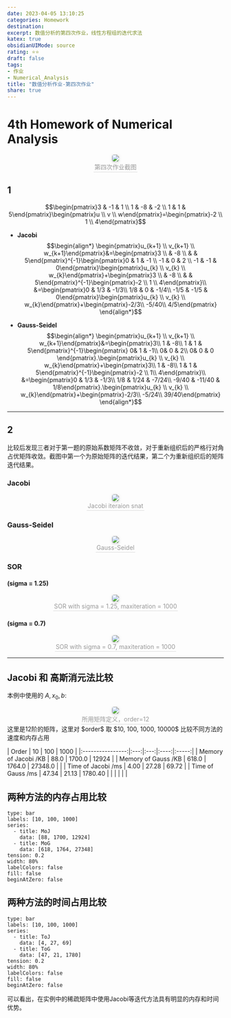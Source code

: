```yaml
---
date: 2023-04-05 13:10:25
categories: Homework 
destination: 
excerpt: 数值分析的第四次作业，线性方程组的迭代求法
katex: true
obsidianUIMode: source
rating: ⭐⭐
draft: false
tags:  
- 作业 
- Numerical_Analysis 
title: "数值分析作业-第四次作业"
share: true
---
```


# 4th Homework of Numerical Analysis

<center>
    <img style="border-radius: 0.3125em;
    box-shadow: 0 2px 4px 0 rgba(34,36,38,.12),0 2px 10px 0 rgba(34,36,38,.08);"
    src="https://search.pstatic.net/common?src=https://i.imgur.com/LjkwNzF.png">
    <br>
    <div style="color:orange; border-bottom: 1px solid #d9d9d9;
    display: inline-block;
    color: #999;
    padding: 2px;">第四次作业截图
    </div>
</center>

## 1
$$\begin{pmatrix}3 & -1 & 1 \\ 1 & -8 & -2 \\ 1 & 1 & 	5\end{pmatrix}\begin{pmatrix}u \\ v \\ w\end{pmatrix}=\begin{pmatrix}-2 \\ 1 \\ 4\end{pmatrix}$$

- **Jacobi**
$$\begin{align*}
\begin{pmatrix}u_{k+1} \\ v_{k+1} \\ w_{k+1}\end{pmatrix}&=\begin{pmatrix}3  \\  & -8 \\  &  & 5\end{pmatrix}^{-1}\begin{pmatrix}0 & 1 & -1 \\ -1 & 0 & 2 \\ -1 & -1 & 0\end{pmatrix}\begin{pmatrix}u_{k} \\ v_{k} \\ w_{k}\end{pmatrix}+\begin{pmatrix}3 \\  & -8 \\  &  & 	5\end{pmatrix}^{-1}\begin{pmatrix}-2 \\ 1 \\ 4\end{pmatrix}\\
&=\begin{pmatrix}0 & 1/3 & 	-1/3\\
1/8 & 0 & 	-1/4\\
-1/5 & -1/5 & 0\end{pmatrix}\begin{pmatrix}u_{k} \\ v_{k} \\ w_{k}\end{pmatrix}+\begin{pmatrix}-2/3\\
-5/40\\
4/5\end{pmatrix}
\end{align*}$$

- **Gauss-Seidel**
$$\begin{align*}
\begin{pmatrix}u_{k+1} \\ v_{k+1} \\ w_{k+1}\end{pmatrix}&=\begin{pmatrix}3\\
1 & 	-8\\
1 & 1 & 5\end{pmatrix}^{-1}\begin{pmatrix} 0& 1 & 	-1\\
 0& 0 & 	2\\
 0& 0 & 0 \end{pmatrix}.\begin{pmatrix}u_{k} \\ v_{k} \\ w_{k}\end{pmatrix}+\begin{pmatrix}3\\
1 & 	-8\\
1 & 1 & 	5\end{pmatrix}^{-1}\begin{pmatrix}-2 \\
1\\
4\end{pmatrix}\\
&=\begin{pmatrix}0 & 1/3 & 	-1/3\\
1/8 & 1/24 & 	-7/24\\
-9/40 & -11/40 & 1/8\end{pmatrix}.\begin{pmatrix}u_{k} \\ v_{k} \\ w_{k}\end{pmatrix}+\begin{pmatrix}-2/3\\
-5/24\\
39/40\end{pmatrix}
\end{align*}$$

****

## 2

比较后发现三者对于第一题的原始系数矩阵不收敛，对于重新组织后的严格行对角占优矩阵收敛。截图中第一个为原始矩阵的迭代结果，第二个为重新组织后的矩阵迭代结果。
### Jacobi 

<center>
    <img style="border-radius: 0.3125em;
    box-shadow: 0 2px 4px 0 rgba(34,36,38,.12),0 2px 10px 0 rgba(34,36,38,.08);"
    src="https://search.pstatic.net/common?src=https://i.imgur.com/pdq3Bu7.png">
    <br>
    <div style="color:orange; border-bottom: 1px solid #d9d9d9;
    display: inline-block;
    color: #999;
    padding: 2px;">Jacobi iteraion snat
    </div>
</center>

### Gauss-Seidel

<center>
    <img style="border-radius: 0.3125em;
    box-shadow: 0 2px 4px 0 rgba(34,36,38,.12),0 2px 10px 0 rgba(34,36,38,.08);"
    src="https://search.pstatic.net/common?src=https://i.imgur.com/nmWduTp.png">
    <br>
    <div style="color:orange; border-bottom: 1px solid #d9d9d9;
    display: inline-block;
    color: #999;
    padding: 2px;">Gauss-Seidel
    </div>
</center>

### SOR

#### (sigma = 1.25)
<center>
    <img style="border-radius: 0.3125em;
    box-shadow: 0 2px 4px 0 rgba(34,36,38,.12),0 2px 10px 0 rgba(34,36,38,.08);"
    src="https://search.pstatic.net/common?src=https://i.imgur.com/c7fvJ9V.png">
    <br>
    <div style="color:orange; border-bottom: 1px solid #d9d9d9;
    display: inline-block;
    color: #999;
    padding: 2px;">SOR with sigma = 1.25, maxiteration = 1000
    </div>
</center>

#### (sigma = 0.7)

<center>
    <img style="border-radius: 0.3125em;
    box-shadow: 0 2px 4px 0 rgba(34,36,38,.12),0 2px 10px 0 rgba(34,36,38,.08);"
    src="https://search.pstatic.net/common?src=https://i.imgur.com/IqKn7L4.png">
    <br>
    <div style="color:orange; border-bottom: 1px solid #d9d9d9;
    display: inline-block;
    color: #999;
    padding: 2px;">SOR with sigma = 0.7, maxiteration = 1000
    </div>
</center>

****

## Jacobi 和 高斯消元法比较

本例中使用的 $A, x_{0},b$:
<center>
    <img style="border-radius: 0.3125em;
    box-shadow: 0 2px 4px 0 rgba(34,36,38,.12),0 2px 10px 0 rgba(34,36,38,.08);"
    src="https://search.pstatic.net/common?src=https://i.imgur.com/9sqRE19.png">
    <br>
    <div style="color:orange; border-bottom: 1px solid #d9d9d9;
    display: inline-block;
    color: #999;
    padding: 2px;">所用矩阵定义，order=12
    </div>
</center>
这里是12阶的矩阵，这里对 $order$ 取 $10, 100, 1000, 10000$ 比较不同方法的速度和内存占用

|      Order       | 10  | 100 | 1000 |
|:----------------:|:---:|:---:|:----:|:-----:|
| Memory of Jacobi /KB |  88.0   | 1700.0    | 12924   |
| Memory of Gauss /KB |  618.0   | 1764.0    |  27348.0    |       |
|  Time of Jacobi /ms |  4.00   | 27.28    |   69.72   |
|  Time of Gauss /ms  |  47.34   |   21.13  |   1780.40   |
|                  |     |     |      |

## 两种方法的内存占用比较
```chart
type: bar
labels: [10, 100, 1000]
series:
  - title: MoJ
    data: [88, 1700, 12924]
  - title: MoG
    data: [618, 1764, 27348]
tension: 0.2
width: 80%
labelColors: false
fill: false
beginAtZero: false
```
## 两种方法的时间占用比较
```chart
type: bar
labels: [10, 100, 1000]
series:
  - title: ToJ
    data: [4, 27, 69]
  - title: ToG
    data: [47, 21, 1780]
tension: 0.2
width: 80%
labelColors: false
fill: false
beginAtZero: false
```

可以看出，在实例中的稀疏矩阵中使用Jacobi等迭代方法具有明显的内存和时间优势。